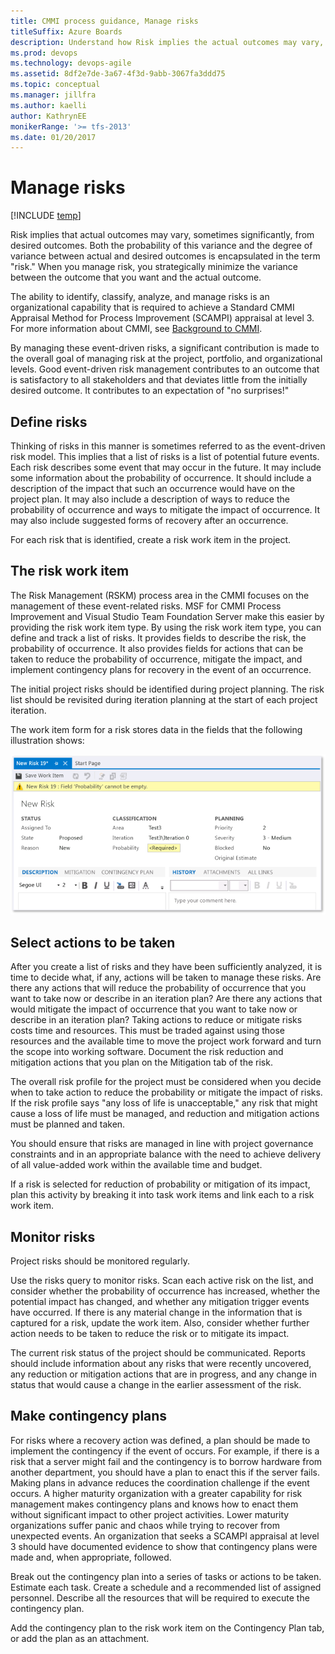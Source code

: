 ```yaml
---
title: CMMI process guidance, Manage risks
titleSuffix: Azure Boards
description: Understand how Risk implies the actual outcomes may vary, sometimes significantly, from desired outcomes - Team Foundation Server (TFS)
ms.prod: devops
ms.technology: devops-agile
ms.assetid: 8df2e7de-3a67-4f3d-9abb-3067fa3ddd75
ms.topic: conceptual
ms.manager: jillfra
ms.author: kaelli
author: KathrynEE
monikerRange: '>= tfs-2013'
ms.date: 01/20/2017
---
```


# Manage risks

[!INCLUDE [temp](../../../_shared/version-vsts-tfs-all-versions.md)]

Risk implies that actual outcomes may vary, sometimes significantly, from desired outcomes. Both the probability of this variance and the degree of variance between actual and desired outcomes is encapsulated in the term "risk." When you manage risk, you strategically minimize the variance between the outcome that you want and the actual outcome.  
  
 The ability to identify, classify, analyze, and manage risks is an organizational capability that is required to achieve a Standard CMMI Appraisal Method for Process Improvement (SCAMPI) appraisal at level 3. For more information about CMMI, see [Background to CMMI](guidance-background-to-cmmi.md).  
  
 By managing these event-driven risks, a significant contribution is made to the overall goal of managing risk at the project, portfolio, and organizational levels. Good event-driven risk management contributes to an outcome that is satisfactory to all stakeholders and that deviates little from the initially desired outcome. It contributes to an expectation of "no surprises!"  
  
##  <a name="Defining"></a> Define risks  
 Thinking of risks in this manner is sometimes referred to as the event-driven risk model. This implies that a list of risks is a list of potential future events. Each risk describes some event that may occur in the future. It may include some information about the probability of occurrence. It should include a description of the impact that such an occurrence would have on the project plan. It may also include a description of ways to reduce the probability of occurrence and ways to mitigate the impact of occurrence. It may also include suggested forms of recovery after an occurrence.  
  
 For each risk that is identified, create a risk work item in the project.  
  
##  <a name="WorkItem"></a> The risk work item  
 The Risk Management (RSKM) process area in the CMMI focuses on the management of these event-related risks. MSF for CMMI Process Improvement and Visual Studio Team Foundation Server make this easier by providing the risk work item type. By using the risk work item type, you can define and track a list of risks. It provides fields to describe the risk, the probability of occurrence. It also provides fields for actions that can be taken to reduce the probability of occurrence, mitigate the impact, and implement contingency plans for recovery in the event of an occurrence.  
  
 The initial project risks should be identified during project planning. The risk list should be revisited during iteration planning at the start of each project iteration.  
  
 The work item form for a risk stores data in the fields that the following illustration shows:  
  
 ![Risk work item form](_img/procguid_cmmiriskform.png "ProcGuid_CMMIriskform")  
  
##  <a name="SelectActions"></a> Select actions to be taken  
 After you create a list of risks and they have been sufficiently analyzed, it is time to decide what, if any, actions will be taken to manage these risks. Are there any actions that will reduce the probability of occurrence that you want to take now or describe in an iteration plan? Are there any actions that would mitigate the impact of occurrence that you want to take now or describe in an iteration plan? Taking actions to reduce or mitigate risks costs time and resources. This must be traded against using those resources and the available time to move the project work forward and turn the scope into working software. Document the risk reduction and mitigation actions that you plan on the Mitigation tab of the risk.  
  
 The overall risk profile for the project must be considered when you decide when to take action to reduce the probability or mitigate the impact of risks. If the risk profile says "any loss of life is unacceptable," any risk that might cause a loss of life must be managed, and reduction and mitigation actions must be planned and taken.  
  
 You should ensure that risks are managed in line with project governance constraints and in an appropriate balance with the need to achieve delivery of all value-added work within the available time and budget.  
  
 If a risk is selected for reduction of probability or mitigation of its impact, plan this activity by breaking it into task work items and link each to a risk work item.  
  
##  <a name="Monitor"></a> Monitor risks  
 Project risks should be monitored regularly.  
  
 Use the risks query to monitor risks. Scan each active risk on the list, and consider whether the probability of occurrence has increased, whether the potential impact has changed, and whether any mitigation trigger events have occurred. If there is any material change in the information that is captured for a risk, update the work item. Also, consider whether further action needs to be taken to reduce the risk or to mitigate its impact.  
  
 The current risk status of the project should be communicated. Reports should include information about any risks that were recently uncovered, any reduction or mitigation actions that are in progress, and any change in status that would cause a change in the earlier assessment of the risk.  
  
##  <a name="Contingency"></a> Make contingency plans  
 For risks where a recovery action was defined, a plan should be made to implement the contingency if the event of occurs. For example, if there is a risk that a server might fail and the contingency is to borrow hardware from another department, you should have a plan to enact this if the server fails. Making plans in advance reduces the coordination challenge if the event occurs. A higher maturity organization with a greater capability for risk management makes contingency plans and knows how to enact them without significant impact to other project activities. Lower maturity organizations suffer panic and chaos while trying to recover from unexpected events. An organization that seeks a SCAMPI appraisal at level 3 should have documented evidence to show that contingency plans were made and, when appropriate, followed.  
  
 Break out the contingency plan into a series of tasks or actions to be taken. Estimate each task. Create a schedule and a recommended list of assigned personnel. Describe all the resources that will be required to execute the contingency plan.  
  
 Add the contingency plan to the risk work item on the Contingency Plan tab, or add the plan as an attachment.